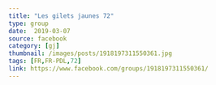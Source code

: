```yaml
---
title: "Les gilets jaunes 72"
type: group
date:  2019-03-07
source: facebook
category: [gj]
thumbnail: /images/posts/1918197311550361.jpg
tags: [FR,FR-PDL,72]
link: https://www.facebook.com/groups/1918197311550361/
---
```

